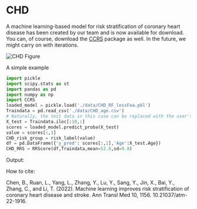 # CHD
A machine learning-based model for risk stratification of coronary heart disease has been created by our team and is now available for download. You can, of course, download the [CCRS](https://pypi.org/project/CCRS/) package as well. In the future, we might carry on with iterations.

![CHD Figure](https://www.cdc.gov/heartdisease/images/coronary-artery-disease-medium.jpg)

A simple example

```python
import pickle
import scipy.stats as st
import pandas as pd
import numpy as np
import CCRS
loaded_model = pickle.load('./data/CHD_RF_lessFea.pkl')
Traindata = pd.read_csv('./data/CHD_age.csv')
# Naturally, the test data in this case can be replaced with the user's own data.
X_test = Traindata.iloc[:10,:]
scores = loaded_model.predict_proba(X_test)
value = scores[:,1]
CHD_risk_group = risk_label(value)
df = pd.DataFrame({'y_pred': scores[:,1],'Age':X_test.Age})
CHD_RRS = RRScore(df,Traindata,mean=52.8,sd=9.8)
```

Output:


How to cite:

Chen, B., Ruan, L., Yang, L., Zhang, Y., Lu, Y., Sang, Y., Jin, X., Bai, Y., Zhang, C., and Li, T. (2022). Machine learning improves risk stratification of coronary heart disease and stroke. Ann Transl Med 10, 1156. 10.21037/atm-22-1916.
  
